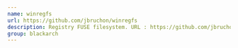 ```yaml
---
name: winregfs
url: https://github.com/jbruchon/winregfs
description: Registry FUSE filesystem. URL : https://github.com/jbruchon/winregfs Groups : blackarch blackarch-misc blackarch-windows
group: blackarch
---
```

